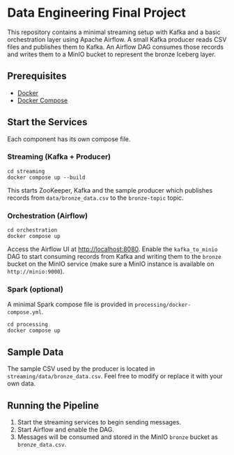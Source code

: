 # Data Engineering Final Project

This repository contains a minimal streaming setup with Kafka and a basic orchestration layer using Apache Airflow. A small Kafka producer reads CSV files and publishes them to Kafka. An Airflow DAG consumes those records and writes them to a MinIO bucket to represent the bronze Iceberg layer.

## Prerequisites
- [Docker](https://docs.docker.com/get-docker/)
- [Docker Compose](https://docs.docker.com/compose/)

## Start the Services
Each component has its own compose file.

### Streaming (Kafka + Producer)
```
cd streaming
docker compose up --build
```
This starts ZooKeeper, Kafka and the sample producer which publishes records from `data/bronze_data.csv` to the `bronze-topic` topic.

### Orchestration (Airflow)
```
cd orchestration
docker compose up
```
Access the Airflow UI at [http://localhost:8080](http://localhost:8080). Enable the `kafka_to_minio` DAG to start consuming records from Kafka and writing them to the `bronze` bucket on the MinIO service (make sure a MinIO instance is available on `http://minio:9000`).

### Spark (optional)
A minimal Spark compose file is provided in `processing/docker-compose.yml`.
```
cd processing
docker compose up
```

## Sample Data
The sample CSV used by the producer is located in `streaming/data/bronze_data.csv`. Feel free to modify or replace it with your own data.

## Running the Pipeline
1. Start the streaming services to begin sending messages.
2. Start Airflow and enable the DAG.
3. Messages will be consumed and stored in the MinIO `bronze` bucket as `bronze_data.csv`.

